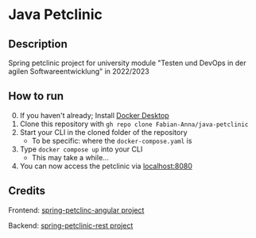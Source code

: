 # Java Petclinic
## Description
Spring petclinic project for university module "Testen und DevOps in der agilen Softwareentwicklung" in 2022/2023

## How to run
0. If you haven't already; Install [Docker Desktop](https://www.docker.com/products/docker-desktop/)
1. Clone this repository with `gh repo clone Fabian-Anna/java-petclinic`
2. Start your CLI in the cloned folder of the repository
    - To be specific: where the `docker-compose.yaml` is
3. Type `docker compose up` into your CLI
    - This may take a while...
4. You can now access the petclinic via [localhost:8080](http://localhost:8080/)

## Credits
Frontend: [spring-petclinc-angular project](https://github.com/spring-petclinic/spring-petclinic-angular)

Backend: [spring-petclinic-rest project](https://github.com/spring-petclinic/spring-petclinic-rest)
